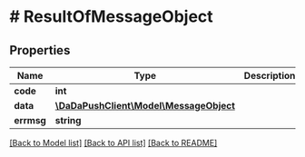 # # ResultOfMessageObject

## Properties

Name | Type | Description | Notes
------------ | ------------- | ------------- | -------------
**code** | **int** |  | 
**data** | [**\DaDaPushClient\Model\MessageObject**](MessageObject.md) |  | [optional] 
**errmsg** | **string** |  | 

[[Back to Model list]](../../README.md#documentation-for-models) [[Back to API list]](../../README.md#documentation-for-api-endpoints) [[Back to README]](../../README.md)


